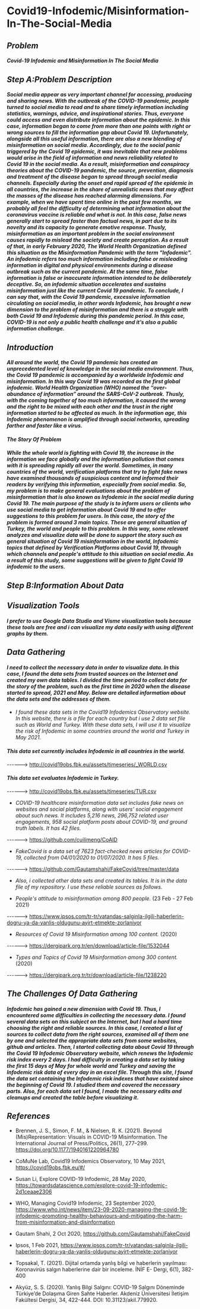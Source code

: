 # Covid19-Infodemic/Misinformation-In-The-Social-Media
 
 
 
 ## _Problem_
 

#### _Covid-19 Infodemic and Misinformation In The Social Media_

 
 ## _Step A:Problem Description_
 
#### _Social media appear as very important channel for accessing, producing and sharing news. With the outbreak of the COVID-19 pandemic, people turned to social media to read and to share timely information including statistics, warnings, advice, and inspirational stories. Thus, everyone could access and even distribute information about the epidemic. In this case, information began to come from more than one points with right or wrong sources to fill the information gap about Covid 19. Unfortunately, alongside all this useful information, there are also a new blending of misinformation on social media. Accordingly, due to the social panic triggered by the Covid 19 epidemic, it was inevitable that new problems would arise in the field of information and news reliability related to Covid 19 in the social media. As a result, misinformation and conspiracy theories about the COVID-19 pandemic, the source, prevention, diagnosis and treatment of the disease began to spread through social media channels. Especially during the onset and rapid spread of the epidemic in all countries, the increase in the share of unrealistic news that may affect the masses of the disease has reached alarming dimensions. For example, when we have spent time online in the past few months, we probably all feel the difficulty of determining what information about the coronavirus vaccine is reliable and what is not. In this case, false news generally start to spread faster than factual news, in part due to its novelty and its capacity to generate emotive response. Thusly, misinformation as an important problem in the social environment causes rapidly to mislead the society and create perception. As a result of that, in early February 2020, The World Health Organization defined this situation as the Misinformation Pandemic with the term "Infodemic". An infodemic refers too much information including false or misleading information in digital and physical environments during a disease outbreak such as the current pandemic. At the same time, false information is false or inaccurate information intended to be deliberately deceptive. So, an infodemic situation accelerates and sustains misinformation just like the current Covid 19 pandemic. To conclude, I can say that, with the Covid 19 pandemic, excessive information circulating on social media, in other words Infodemic, has brought a new dimension to the problem of misinformation and there is a struggle with both Covid 19 and Infodemic during this pandemic period. In this case, COVID-19 is not only a public health challenge and it’s also a public information challenge._
 

 ## _Introduction_
 
#### _All around the world, the Covid 19 pandemic has created an unprecedented level of knowledge in the social media environment. Thus, the Covid 19 pandemic is accompanied by a worldwide Infodemic and misinformation. In this way Covid 19 was recorded as the first global infodemic. World Health Organization (WHO) named the “over-abundance of information” around the SARS-CoV-2 outbreak. Thusly, with the coming together of too much information, it caused the wrong and the right to be mixed with each other and the trust in the right information started to be affected as much. In the information age, this Infodemic phenomenon is amplified through social networks, spreading farther and faster like a virus._

 #### _The Story Of Problem_
 
#### _While the whole world is fighting with Covid 19, the increase in the information we face globally and the information pollution that comes with it is spreading rapidly all over the world. Sometimes, in many countries of the world, verification platforms that try to fight fake news have examined thousands of suspicious content and informed their readers by verifying this information, especially from social media. So, my problem is to make general evaluations about the problem of misinformation that is also known as Infodemic in the social media during Covid 19. The main purpose of the study is to inform users or clients who use social media to get information about Covid 19 and to offer suggestions to this problem for users. In this case, the story of the problem is formed around 3 main topics. These are general situation of Turkey, the world and people to this problem. In this way, some relevant analyzes and visualize data will be done to support the story such as general situation of Covid 19 misinformation in the world, Infodemic topics that defined by Verification Platforms about Covid 19, through which channels and people's attitude to this situation on social media. As a result of this study, some suggestions will be given to fight Covid 19 infodemic to the users._


 ## _Step B:Information About Data_
 ## _Visualization Tools_
 
 #### _I prefer to use Google Data Studio and Visme visualization tools because these tools are free and i can visualize my data easily with using different graphs by them._
 
 
 ## _Data Gathering_
 
 
  
#### _I need to collect the necessary data in order to visualize data. In this case, I found the data sets from trusted sources on the Internet and created my own data tables. I divided the time period to collect data for the story of the problem, such as the first time in 2020 when the disease started to spread, 2021 and May. Below are detailed information about the data sets and the addresses of them._
 
 
 * _I found these data sets in the Covid19 Infodemics Observatory website. In this website, there is a file for each country but i use 2 data set file such as World and Turkey. With these data sets, I will use it to visualize the risk of Infodemic in some countries around the world and Turkey in May 2021._
 
 #### _This data set currently includes Infodemic in all countries in the world._    
 
 ------> http://covid19obs.fbk.eu/assets/timeseries/_WORLD.csv
 
 #### _This data set evaluates Infodemic in Turkey._ 
 
 ------> http://covid19obs.fbk.eu/assets/timeseries/TUR.csv
 
 
 
 * _COVID-19 healthcare misinformation data set includes fake news on websites and social platforms, along with users' social engagement about such news. It includes 5,216 news, 296,752 related user engagements, 958 social platform posts about COVID-19, and ground truth labels. It has 42 files._
 
 ------> https://github.com/cuilimeng/CoAID
 
 
 * _FakeCovid is a data set of 7623 fact-checked news articles for COVID-19, collected from 04/01/2020 to 01/07/2020. It has 5 files._
 
 ------> https://github.com/Gautamshahi/FakeCovid/tree/master/data
 
 
 * _Also, i collected other data sets and created its tables. It is in the data file of my repository. I use these reliable sources as follows._


 *  _People's attitude to misinformation among 800 people._ (23 Feb - 27 Feb 2021)  
  
 ------> https://www.ipsos.com/tr-tr/vatandas-salginla-ilgili-haberlerin-dogru-ya-da-yanlis-oldugunu-ayirt-etmekte-zorlaniyor

 *  _Resources of Covid 19 Misinformation among 100 content._ (2020) 

 ------> https://dergipark.org.tr/en/download/article-file/1532044
 
  *  _Types and Topics of Covid 19 Misinformation among 300 content._ (2020) 

 ------>  https://dergipark.org.tr/tr/download/article-file/1238220

 
  ## _The Challenges Of Data Gathering_
 
  
 #### _Infodemic has gained a new dimension with Covid 19. Thus, I encountered some difficulties in collecting the necessary data. I found several data sets on this subject on the Internet, but I had a hard time choosing the right and reliable sources. In this case, I created a list of sources to collect data from the right sources, examined all of them one by one and selected the appropriate data sets from some websites, github and articles. Then, I started collecting data about Covid 19 through the Covid 19 Infodemic Observatory website, which renews the Infodemic risk index every 2 days. I had difficulty in creating a data set by taking the first 15 days of May for whole world and Turkey and saving the Infodemic risk data of every day in an excel file. Through this site, I found the data set containing the Infodemic risk indexes that have existed since the beginning of Covid 19. I studied them and covered the necessary parts. Also, for each data set I found, I made the necessary edits and cleanups and created the table before visualizing it._
 

 
 ## _References_
 
* Brennen, J. S., Simon, F. M., & Nielsen, R. K. (2021). Beyond (Mis)Representation: Visuals in COVID-19 Misinformation. The International Journal of Press/Politics, 26(1), 277–299. https://doi.org/10.1177/1940161220964780

* CoMuNe Lab, Covid19 Infodemics Observatory, 10 May 2021, https://covid19obs.fbk.eu/#/

* Susan Li, Explore COVID-19 Infodemic, 28 May 2020, https://towardsdatascience.com/explore-covid-19-infodemic-2d1ceaae2306

* WHO, Managing Covid19 Infodemic, 23 September 2020, https://www.who.int/news/item/23-09-2020-managing-the-covid-19-infodemic-promoting-healthy-behaviours-and-mitigating-the-harm-from-misinformation-and-disinformation

* Gautam Shahi, 2 Oct 2020, https://github.com/Gautamshahi/FakeCovid

* Ipsos, 1 Feb 2021, https://www.ipsos.com/tr-tr/vatandas-salginla-ilgili-haberlerin-dogru-ya-da-yanlis-oldugunu-ayirt-etmekte-zorlaniyor

* Topsakal, T. (2021). Dijital ortamda yanlış bilgi ve haberlerin yayılması: Koronavirüs salgın haberlerine dair bir inceleme. İNİF E- Dergi, 6(1), 382-400

* Akyüz, S. S. (2020). Yanlış Bilgi Salgını: COVID-19 Salgını Döneminde Türkiye’de Dolaşıma Giren Sahte Haberler. Akdeniz Üniversitesi İletişim Fakültesi Dergisi, 34, 422-444. DOI: 10.31123/akil.779920.

